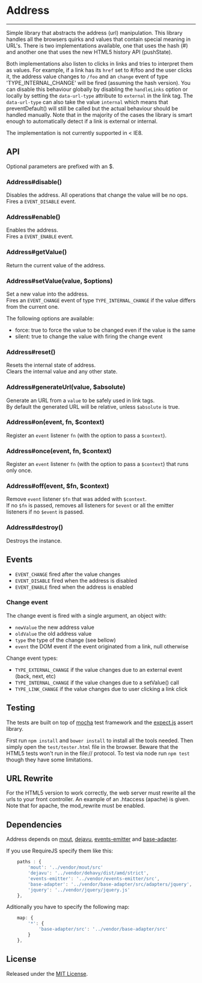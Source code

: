 # Address #
---

Simple library that abstracts the address (url) manipulation.
This library handles all the browsers quirks and values that contain special meaning in URL's.
There is two implementations available, one that uses the hash (#) and another one that uses the new HTML5 history API (pushState).

Both implementations also listen to clicks in links and tries to interpret them as values.
For example, if a link has its `href` set to #/foo and the user clicks it, the address value changes to `/foo` and an `change`  event of type 'TYPE_INTERNAL_CHANGE' will be fired (assuming the hash version).
You can disable this behaviour globally by disabling the `handleLinks` option or locally by setting the `data-url-type` attribute to `external` in the link tag.
The `data-url-type` can also take the value `internal` which means that preventDefault() will still be called but the actual behaviour should be handled manually.
Note that in the majority of the cases the library is smart enough to automatically detect if a link is external or internal.

The implementation is not currently supported in < IE8.



## API ##

Optional parameters are prefixed with an $.

### Address#disable() ###

Disables the address. All operations that change the value will be no ops.   
Fires a `EVENT_DISABLE` event.

### Address#enable() ###

Enables the address.   
Fires a `EVENT_ENABLE` event.

### Address#getValue() ###

Return the current value of the address.


### Address#setValue(value, $options) ###

Set a new value into the address.   
Fires an `EVENT_CHANGE` event of type `TYPE_INTERNAL_CHANGE` if the value differs from the current one.

The following options are available:
- force:  true to force the value to be changed even if the value is the same
- silent: true to change the value with firing the change event


### Address#reset() ###

Resets the internal state of address.   
Clears the internal value and any other state.


### Address#generateUrl(value, $absolute)

Generate an URL from a `value` to be safely used in link tags.   
By default the generated URL will be relative, unless `$absolute` is true.


### Address#on(event, fn, $context) ###

Register an `event` listener `fn` (with the option to pass a `$context`).


### Address#once(event, fn, $context) ###

Register an `event` listener `fn` (with the option to pass a `$context`) that runs only once.


### Address#off(event, $fn, $context) ###

Remove `event` listener `$fn` that was added with `$context`.   
If no `$fn` is passed, removes all listeners for `$event` or all the emitter listeners if no `$event` is passed.


### Address#destroy() ###

Destroys the instance.



## Events ##

- `EVENT_CHANGE`           fired after the value changes
- `EVENT_DISABLE`          fired when the address is disabled
- `EVENT_ENABLE`           fired when the address is enabled

### Change event ###

The change event is fired with a single argument, an object with:
- `newValue`               the new address value
- `oldValue`               the old address value
- `type`                   the type of the change (see bellow)
- `event`                  the DOM event if the event originated from a link, null otherwise

Change event types:
- `TYPE_EXTERNAL_CHANGE`   if the value changes due to an external event (back, next, etc)
- `TYPE_INTERNAL_CHANGE`   if the value changes due to a setValue() call
- `TYPE_LINK_CHANGE`       if the value changes due to user clicking a link click


## Testing ##

The tests are built on top of [mocha](http://visionmedia.github.com/mocha/) test framework and the [expect.js](https://github.com/LearnBoost/expect.js) assert library.

First run `npm install` and `bower install` to install all the tools needed.
Then simply open the `test/tester.html` file in the browser.
Beware that the HTML5 tests won't run in the file:// protocol.
To test via node run `npm test` though they have some limitations.


## URL Rewrite ##

For the HTML5 version to work correctly, the web server must rewrite all the urls to your front controller.
An example of an .htaccess (apache) is given.
Note that for apache, the mod_rewrite must be enabled.



## Dependencies ##

Address depends on [mout](https://github.com/mout/mout), [dejavu](https://github.com/IndigoUnited/dejavu), [events-emitter](https://github.com/IndigoUnited/events-emitter) and [base-adapter](https://github.com/IndigoUnited/base-adapter).

If you use RequireJS specify them like this:

```js
    paths : {
        'mout': '../vendor/mout/src'
        'dejavu': '../vendor/dehavy/dist/amd/strict',                   // use the loose version in production
        'events-emitter': '../vendor/events-emitter/src',
        'base-adapter': '../vendor/base-adapter/src/adapters/jquery',   // use one of the available adapters
        'jquery': '../vendor/jquery/jquery.js'                          // use one of the base libraries
    },
```

Aditionally you have to specify the following map:

```js
    map: {
        '*': {
            'base-adapter/src': '../vendor/base-adapter/src'
        }
    },
```



## License ##

Released under the [MIT License](http://www.opensource.org/licenses/mit-license.php).
